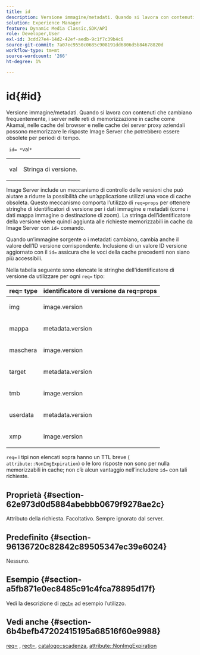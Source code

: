 ```yaml
---
title: id
description: Versione immagine/metadati. Quando si lavora con contenuti che cambiano frequentemente, i server nelle reti di memorizzazione in cache come Akamai, nelle cache del browser e nelle cache dei server proxy aziendali possono memorizzare le risposte Image Server che potrebbero essere obsolete per periodi di tempo.
solution: Experience Manager
feature: Dynamic Media Classic,SDK/API
role: Developer,User
exl-id: 3cdd27e4-14d2-42ef-aedb-9c1f7c39b4c6
source-git-commit: 7a07ec9550c0685c908191dd6806d5b84678820d
workflow-type: tm+mt
source-wordcount: '266'
ht-degree: 1%

---
```


# id{#id}

Versione immagine/metadati. Quando si lavora con contenuti che cambiano frequentemente, i server nelle reti di memorizzazione in cache come Akamai, nelle cache del browser e nelle cache dei server proxy aziendali possono memorizzare le risposte Image Server che potrebbero essere obsolete per periodi di tempo.

` id= *`val`*`

<table id="simpletable_3A6EBDA15B004636804E1ACEF952479A"> 
 <tr class="strow"> 
  <td class="stentry"> <p> <span class="codeph"> <span class="varname"> val </span> </span> </p> </td> 
  <td class="stentry"> <p>Stringa di versione. </p> </td> 
 </tr> 
</table>

Image Server include un meccanismo di controllo delle versioni che può aiutare a ridurre la possibilità che un’applicazione utilizzi una voce di cache obsoleta. Questo meccanismo comporta l’utilizzo di `req=props` per ottenere stringhe di identificatori di versione per i dati immagine e metadati (come i dati mappa immagine o destinazione di zoom). La stringa dell’identificatore della versione viene quindi aggiunta alle richieste memorizzabili in cache da Image Server con `id=` comando.

Quando un’immagine sorgente o i metadati cambiano, cambia anche il valore dell’ID versione corrispondente. Inclusione di un valore ID versione aggiornato con il `id=` assicura che le voci della cache precedenti non siano più accessibili.

Nella tabella seguente sono elencate le stringhe dell&#39;identificatore di versione da utilizzare per ogni `req=` tipo:

<table id="table_AE39BEBE18864880BBBF1C4F16785E2D"> 
 <thead> 
  <tr> 
   <th class="entry"> <b> req= type</b> </th> 
   <th class="entry"> <b> identificatore di versione da req=props</b> </th> 
  </tr> 
 </thead>
 <tbody> 
  <tr> 
   <td> <p> img </p> </td> 
   <td> <p> image.version </p> </td> 
  </tr> 
  <tr> 
   <td> <p> mappa </p> </td> 
   <td> <p> metadata.version </p> </td> 
  </tr> 
  <tr> 
   <td> <p> maschera </p> </td> 
   <td> <p> image.version </p> </td> 
  </tr> 
  <tr> 
   <td> <p> target </p> </td> 
   <td> <p> metadata.version </p> </td> 
  </tr> 
  <tr> 
   <td> <p> tmb </p> </td> 
   <td> <p> image.version </p> </td> 
  </tr> 
  <tr> 
   <td> <p> userdata </p> </td> 
   <td> <p> metadata.version </p> </td> 
  </tr> 
  <tr> 
   <td> <p> xmp </p> </td> 
   <td> <p> image.version </p> </td> 
  </tr> 
 </tbody> 
</table>

`req=` i tipi non elencati sopra hanno un TTL breve ( `attribute::NonImgExpiration`) o le loro risposte non sono per nulla memorizzabili in cache; non c’è alcun vantaggio nell’includere `id=` con tali richieste.

## Proprietà {#section-62e973d0d5884abebbb0679f9278ae2c}

Attributo della richiesta. Facoltativo. Sempre ignorato dal server.

## Predefinito {#section-96136720c82842c89505347ec39e6024}

Nessuno.

## Esempio {#section-a5fb871e0ec8485c91c4fca78895d17f}

Vedi la descrizione di [rect=](../../../../../is-api/http-ref/image-serving-api-ref/c-http-protocol-reference/c-command-reference/r-rect.md#reference-520b90d30b4c4b4692a723e4df6adaf3) ad esempio l’utilizzo.

## Vedi anche {#section-6b4befb47202415195a68516f60e9988}

[req=](../../../../../is-api/http-ref/image-serving-api-ref/c-http-protocol-reference/c-command-reference/r-req/r-req.md#reference-907cdb4a97034db7ad94695f25552e76) , [rect=](../../../../../is-api/http-ref/image-serving-api-ref/c-http-protocol-reference/c-command-reference/r-rect.md#reference-520b90d30b4c4b4692a723e4df6adaf3), [catalogo::scadenza](../../../../../is-api/image-catalog/image-serving-api-ref/c-image-catalog-reference/c-image-svg-data-reference/c-image-data-reference/r-expiration-cat.md#reference-a7afd668ecbb4d2da65d86259aa6a28a), [attribute::NonImgExpiration](../../../../../is-api/image-catalog/image-serving-api-ref/c-image-catalog-reference/c-attributes-reference/r-nonimgexpiration.md#reference-a8066cd0d24b4ea98100ade4821f1f9d)
